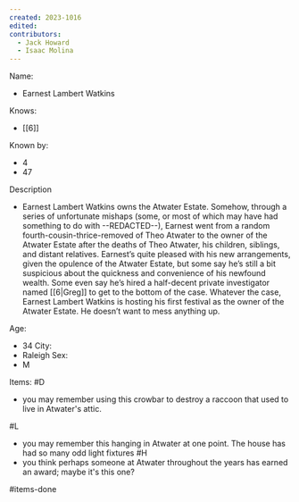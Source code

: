 ```yaml
---
created: 2023-1016
edited:
contributors:
  - Jack Howard
  - Isaac Molina
---
```


Name:
- Earnest Lambert Watkins

Knows:
- [[6]]

Known by:
- 4
- 47

Description
- Earnest Lambert Watkins owns the Atwater Estate. Somehow, through a series of unfortunate mishaps (some, or most of which may have had something to do with --REDACTED--), Earnest went from a random fourth-cousin-thrice-removed of Theo Atwater to the owner of the Atwater Estate after the deaths of Theo Atwater, his children, siblings, and distant relatives. Earnest’s quite pleased with his new arrangements, given the opulence of the Atwater Estate, but some say he’s still a bit suspicious about the quickness and convenience of his newfound wealth. Some even say he’s hired a half-decent private investigator named [[6|Greg]] to get to the bottom of the case. Whatever the case, Earnest Lambert Watkins is hosting his first festival as the owner of the Atwater Estate. He doesn’t want to mess anything up.

Age:
- 34
City:
- Raleigh
Sex:
- M


Items:
#D
- you may remember using this crowbar to destroy a raccoon that used to live in Atwater's attic. 

#L 
- you may remember this hanging in Atwater at one point. The house has had so many odd light fixtures
#H
- you think perhaps someone at Atwater throughout the years has earned an award; maybe it's this one?

#items-done